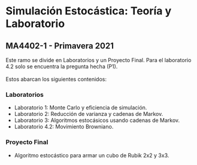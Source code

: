 # Simulación Estocástica: Teoría y Laboratorio
## MA4402-1 - Primavera 2021

Este ramo se divide en Laboratorios y un Proyecto Final. Para el laboratorio 4.2 solo se encuentra la pregunta hecha (P1). <br>
<br>
Estos abarcan los siguientes contenidos: <br>

### Laboratorios

- Laboratorio 1: Monte Carlo y eficiencia de simulación.
- Laboratorio 2: Reducción de varianza y cadenas de Markov.
- Laboratorio 3: Algoritmos estocásicos usando cadenas de Markov.
- Laboratorio 4.2: Movimiento Browniano.

### Proyecto Final

- Algoritmo estocástico para armar un cubo de Rubik 2x2 y 3x3.
